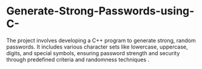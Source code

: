# Generate-Strong-Passwords-using-C-
The project involves developing a C++ program to generate strong, random passwords. It includes various character sets like lowercase, uppercase, digits, and special symbols, ensuring password strength and security through predefined criteria and randomness techniques   .
